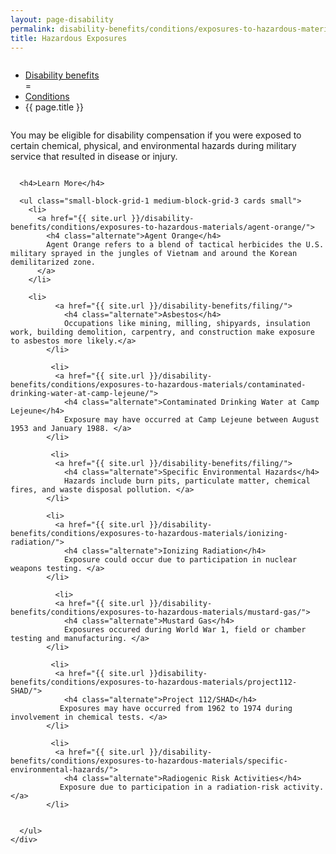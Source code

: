 ```yaml
---
layout: page-disability
permalink: disability-benefits/conditions/exposures-to-hazardous-materials/index.html
title: Hazardous Exposures
---
```


<div class="splash" markdown="0">
<div class="row" markdown="0">
<div class="small-12 columns" markdown="0">

<ul class="breadcrumbs" role="menubar" aria-label="Primary">
<li class="parent"><a href="{{ site.url }}/disability-benefits/">Disability benefits</a></li>
=<li class="parent"><a href="{{ site.url }}/disability-benefits/conditions/">Conditions</a></li>
<li class="active">{{ page.title }}</li>
</ul>

</div>
</div>
</div>

<div class="main" role="main" markdown="0">
<div class="section one" markdown="0">
<div class="primary" markdown="0">
<div class="row" markdown="0">
<div class="small-12 columns" markdown="1">

You may be eligible for disability compensation if you were exposed to certain chemical, physical, and environmental hazards during military service that resulted in disease or injury.  

</div>
</div>
</div>

<div class="navigation">
  <div class="row">
    <div class="small-12 columns">

      <h4>Learn More</h4>

      <ul class="small-block-grid-1 medium-block-grid-3 cards small">
        <li>
          <a href="{{ site.url }}/disability-benefits/conditions/exposures-to-hazardous-materials/agent-orange/">
            <h4 class="alternate">Agent Orange</h4>
            Agent Orange refers to a blend of tactical herbicides the U.S. military sprayed in the jungles of Vietnam and around the Korean demilitarized zone.
          </a>
        </li>

        <li>
              <a href="{{ site.url }}/disability-benefits/filing/">
                <h4 class="alternate">Asbestos</h4>
                Occupations like mining, milling, shipyards, insulation work, building demolition, carpentry, and construction make exposure to asbestos more likely.</a>
            </li>

             <li>
              <a href="{{ site.url }}/disability-benefits/conditions/exposures-to-hazardous-materials/contaminated-drinking-water-at-camp-lejeune/">
                <h4 class="alternate">Contaminated Drinking Water at Camp Lejeune</h4>
                Exposure may have occurred at Camp Lejeune between August 1953 and January 1988. </a>
            </li>

             <li>
              <a href="{{ site.url }}/disability-benefits/filing/">
                <h4 class="alternate">Specific Environmental Hazards</h4>
                Hazards include burn pits, particulate matter, chemical fires, and waste disposal pollution. </a>
            </li>

            <li>
              <a href="{{ site.url }}/disability-benefits/conditions/exposures-to-hazardous-materials/ionizing-radiation/">
                <h4 class="alternate">Ionizing Radiation</h4>
                Exposure could occur due to participation in nuclear weapons testing. </a>
            </li>

              <li>
              <a href="{{ site.url }}/disability-benefits/conditions/exposures-to-hazardous-materials/mustard-gas/">
                <h4 class="alternate">Mustard Gas</h4>
                Exposures occured during World War 1, field or chamber testing and manufacturing. </a>
            </li>

             <li>
              <a href="{{ site.url }}disability-benefits/conditions/exposures-to-hazardous-materials/project112-SHAD/">
                <h4 class="alternate">Project 112/SHAD</h4>
               Exposures may have occurred from 1962 to 1974 during involvement in chemical tests. </a>
            </li>

             <li>
              <a href="{{ site.url }}/disability-benefits/conditions/exposures-to-hazardous-materials/specific-environmental-hazards/">
                <h4 class="alternate">Radiogenic Risk Activities</h4>
               Exposure due to participation in a radiation-risk activity. </a>
            </li>


      </ul>
    </div>
  </div>
</div>

</div>

</div>
